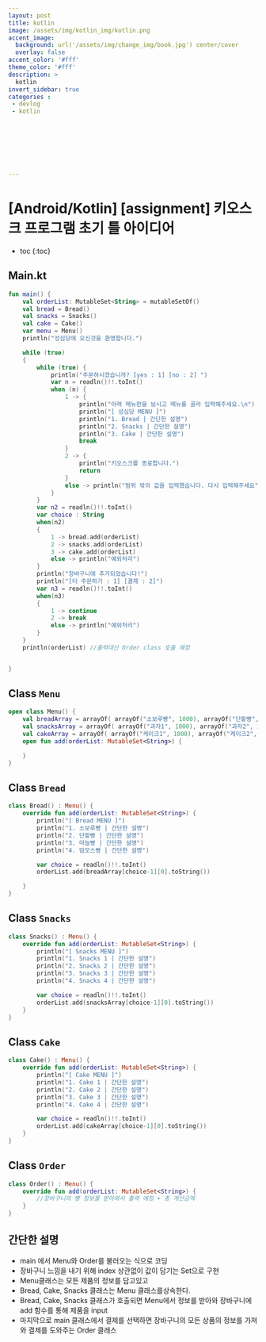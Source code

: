 ```yaml
---
layout: post
title: kotlin
image: /assets/img/kotlin_img/kotlin.png
accent_image: 
  background: url('/assets/img/change_img/book.jpg') center/cover
  overlay: false
accent_color: '#fff'
theme_color: '#fff'
description: >
  kotlin
invert_sidebar: true
categories :
 - devlog	
 - kotlin








---
```


# [Android/Kotlin] [assignment] 키오스크 프로그램 초기 틀 아이디어



* toc
{:toc}




## Main.kt

```kotlin
fun main() {
    val orderList: MutableSet<String> = mutableSetOf()
    val bread = Bread()
    val snacks = Snacks()
    val cake = Cake()
    var menu = Menu()
    println("성심당에 오신것을 환영합니다.")

    while (true)
    {
        while (true) {
            println("주문하시겠습니까? [yes : 1] [no : 2] ")
            var n = readln()!!.toInt()
            when (n) {
                1 -> {
                    println("아래 메뉴판을 보시고 메뉴를 골라 입력해주세요.\n")
                    println("[ 성심당 MENU ]")
                    println("1. Bread | 간단한 설명")
                    println("2. Snacks | 간단한 설명")
                    println("3. Cake | 간단한 설명")
                    break
                }
                2 -> {
                    println("키오스크를 종료합니다.")
                    return
                }
                else -> println("범위 밖의 값을 입력했습니다. 다시 입력해주세요")
            }
        }
        var n2 = readln()!!.toInt()
        var choice : String
        when(n2)
        {
            1 -> bread.add(orderList)
            2 -> snacks.add(orderList)
            3 -> cake.add(orderList)
            else -> println("예외처리")
        }
        println("장바구니에 추가되었습니다!")
        println("[더 주문하기 : 1] [결제 : 2]")
        var n3 = readln()!!.toInt()
        when(n3)
        {
            1 -> continue
            2 -> break
            else -> println("예외처리")
        }
    }
    println(orderList) //출력대신 Order class 호출 예정


}
```

## Class `Menu`

```kotlin
open class Menu() {
    val breadArray = arrayOf( arrayOf("소보루빵", 1000), arrayOf("단팥빵", 2000 ),arrayOf("마늘빵", 3000),arrayOf("맘모스빵", 4000))
    val snacksArray = arrayOf( arrayOf("과자1", 1000), arrayOf("과자2", 2000 ),arrayOf("과자3", 3000),arrayOf("과자4", 4000))
    val cakeArray = arrayOf( arrayOf("케이크1", 1000), arrayOf("케이크2", 2000 ),arrayOf("케이크3", 3000),arrayOf("케이크4", 3000))
    open fun add(orderList: MutableSet<String>) {

    }
}
```

## Class `Bread`

```kotlin
class Bread() : Menu() {
    override fun add(orderList: MutableSet<String>) {
        println("[ Bread MENU ]")
        println("1. 소보루빵 | 간단한 설명")
        println("2. 단팥빵 | 간단한 설명")
        println("3. 마늘빵 | 간단한 설명")
        println("4. 맘모스빵 | 간단한 설명")

        var choice = readln()!!.toInt()
        orderList.add(breadArray[choice-1][0].toString())

    }
}
```

## Class `Snacks`

```kotlin
class Snacks() : Menu() {
    override fun add(orderList: MutableSet<String>) {
        println("[ Snacks MENU ]")
        println("1. Snacks 1 | 간단한 설명")
        println("2. Snacks 2 | 간단한 설명")
        println("3. Snacks 3 | 간단한 설명")
        println("4. Snacks 4 | 간단한 설명")

        var choice = readln()!!.toInt()
        orderList.add(snacksArray[choice-1][0].toString())
    }
}
```

## Class `Cake`

```kotlin
class Cake() : Menu() {
    override fun add(orderList: MutableSet<String>) {
        println("[ Cake MENU ]")
        println("1. Cake 1 | 간단한 설명")
        println("2. Cake 2 | 간단한 설명")
        println("3. Cake 3 | 간단한 설명")
        println("4. Cake 4 | 간단한 설명")

        var choice = readln()!!.toInt()
        orderList.add(cakeArray[choice-1][0].toString())
    }
}
```

## Class `Order`

```kotlin
class Order() : Menu() {
    override fun add(orderList: MutableSet<String>) {
        //장바구니의 빵 정보를 받아와서 출력 예정 + 총 계산금액
    }
}
```





## 간단한 설명

- main 에서 Menu와 Order를 불러오는 식으로 코딩
- 장바구니 느낌을 내기 위해 index 상관없이 값이 담기는 Set으로 구현
- Menu클래스는 모든 제품의 정보를 담고있고
- Bread, Cake, Snacks 클래스는 Menu 클래스를상속한다.
- Bread, Cake, Snacks 클래스가 호출되면 Menu에서 정보를 받아와 장바구니에 add 함수를 통해 제품을 input
- 마지막으로 main 클래스에서 결제를 선택하면 장바구니의 모든 상품의 정보를 가져와 결제를 도와주는 Order 클래스